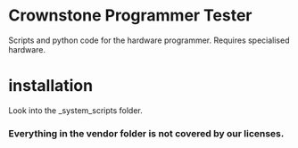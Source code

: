 # Crownstone Programmer Tester
Scripts and python code for the hardware programmer. Requires specialised hardware.

# installation
Look into the _system_scripts folder.


### Everything in the vendor folder is not covered by our licenses.